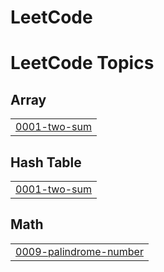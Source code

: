 # LeetCode
<!---LeetCode Topics Start-->
# LeetCode Topics
## Array
|  |
| ------- |
| [0001-two-sum](https://github.com/RudreshRaj001/LeetCode/tree/master/0001-two-sum) |
## Hash Table
|  |
| ------- |
| [0001-two-sum](https://github.com/RudreshRaj001/LeetCode/tree/master/0001-two-sum) |
## Math
|  |
| ------- |
| [0009-palindrome-number](https://github.com/RudreshRaj001/LeetCode/tree/master/0009-palindrome-number) |
<!---LeetCode Topics End-->